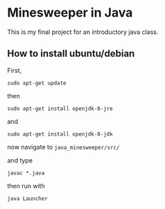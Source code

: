 # Minesweeper in Java

This is my final project for an introductory java class.

## How to install ubuntu/debian
First,
```
sudo apt-get update
```
then
```
sudo apt-get install openjdk-8-jre
```
and
```
sudo apt-get install openjdk-8-jdk
```
now navigate to `java_minesweeper/src/`

and type

```
javac *.java
```
then run with
```
java Launcher
```
